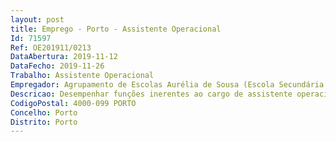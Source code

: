 ```yaml
--- 
layout: post
title: Emprego - Porto - Assistente Operacional
Id: 71597
Ref: OE201911/0213
DataAbertura: 2019-11-12
DataFecho: 2019-11-26
Trabalho: Assistente Operacional
Empregador: Agrupamento de Escolas Aurélia de Sousa (Escola Secundária de Aurélia de Sousa - Sede)
Descricao: Desempenhar funções inerentes ao cargo de assistente operacional.
CodigoPostal: 4000-099 PORTO
Concelho: Porto
Distrito: Porto
--- 
```

